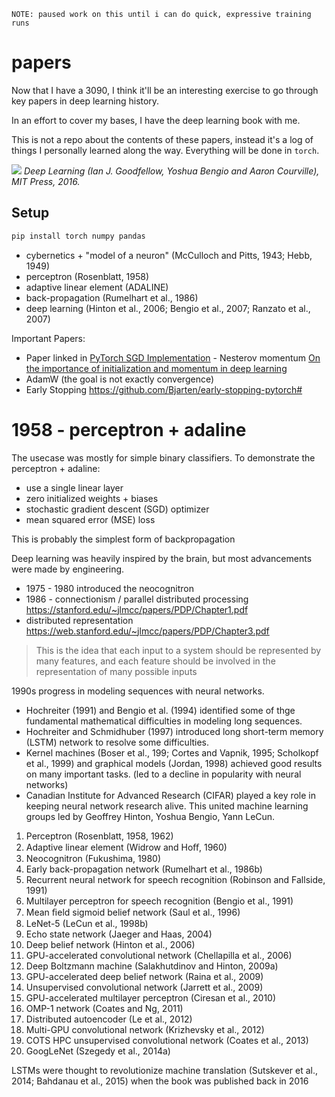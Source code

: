 ```
NOTE: paused work on this until i can do quick, expressive training runs
```

# papers
Now that I have a 3090, I think it'll be an interesting
exercise to go through key papers in deep learning
history. 

In an effort to cover my bases, I have the deep learning
book with me.

This is not a repo about the contents of these papers,
instead it's a log of things I personally learned along
the way. Everything will be done in `torch`.

![](https://github.com/hitorilabs/papers/assets/131238467/52a1e456-dd13-402a-a2ce-3c8fb35105cb)
*Deep Learning (Ian J. Goodfellow, Yoshua Bengio and Aaron Courville), MIT Press, 2016.*

## Setup

```bash
pip install torch numpy pandas
```

- cybernetics + "model of a neuron" (McCulloch and Pitts, 1943; Hebb, 1949)
- perceptron (Rosenblatt, 1958)
- adaptive linear element (ADALINE)
- back-propagation (Rumelhart et al., 1986)
- deep learning (Hinton et al., 2006; Bengio et al., 2007; Ranzato et al., 2007)

Important Papers:
- Paper linked in [PyTorch SGD Implementation](https://pytorch.org/docs/stable/generated/torch.optim.SGD.html) - Nesterov momentum [On the importance of initialization and momentum in deep learning](http://www.cs.toronto.edu/%7Ehinton/absps/momentum.pdf)
- AdamW (the goal is not exactly convergence)
- Early Stopping https://github.com/Bjarten/early-stopping-pytorch# 

# 1958 - perceptron + adaline

The usecase was mostly for simple binary classifiers. To
demonstrate the perceptron + adaline:
- use a single linear layer
- zero initialized weights + biases
- stochastic gradient descent (SGD) optimizer
- mean squared error (MSE) loss

This is probably the simplest form of backpropagation

Deep learning was heavily inspired by the brain, but most
advancements were made by engineering.

- 1975 - 1980 introduced the neocognitron
- 1986 - connectionism / parallel distributed processing https://stanford.edu/~jlmcc/papers/PDP/Chapter1.pdf
- distributed representation https://web.stanford.edu/~jlmcc/papers/PDP/Chapter3.pdf

> This is the idea that each input to a system should be represented by many features, and each feature should be involved in the representation of many possible inputs

1990s progress in modeling sequences with neural networks. 

- Hochreiter (1991) and Bengio et al. (1994) identified some of thge fundamental mathematical difficulties in modeling long sequences.
- Hochreiter and Schmidhuber (1997) introduced long short-term memory (LSTM) network to resolve some difficulties.
- Kernel machines (Boser et al., 199; Cortes and Vapnik, 1995; Scholkopf et al., 1999) and graphical models (Jordan, 1998) achieved good results on many important tasks. (led to a decline in popularity with neural networks)
- Canadian Institute for Advanced Research (CIFAR) played a key role in keeping neural network research alive. This united machine learning groups led by Geoffrey Hinton, Yoshua Bengio, Yann LeCun.

1. Perceptron (Rosenblatt, 1958, 1962)
2. Adaptive linear element (Widrow and Hoﬀ, 1960)
3. Neocognitron (Fukushima, 1980)
4. Early back-propagation network (Rumelhart et al., 1986b)
5. Recurrent neural network for speech recognition (Robinson and Fallside, 1991)
6. Multilayer perceptron for speech recognition (Bengio et al., 1991)
7. Mean ﬁeld sigmoid belief network (Saul et al., 1996)
8. LeNet-5 (LeCun et al., 1998b)
9. Echo state network (Jaeger and Haas, 2004)
10. Deep belief network (Hinton et al., 2006)
11. GPU-accelerated convolutional network (Chellapilla et al., 2006)
12. Deep Boltzmann machine (Salakhutdinov and Hinton, 2009a)
13. GPU-accelerated deep belief network (Raina et al., 2009)
14. Unsupervised convolutional network (Jarrett et al., 2009)
15. GPU-accelerated multilayer perceptron (Ciresan et al., 2010)
16. OMP-1 network (Coates and Ng, 2011)
17. Distributed autoencoder (Le et al., 2012)
18. Multi-GPU convolutional network (Krizhevsky et al., 2012)
19. COTS HPC unsupervised convolutional network (Coates et al., 2013)
20. GoogLeNet (Szegedy et al., 2014a)

LSTMs were thought to revolutionize machine translation
(Sutskever et al., 2014; Bahdanau et al., 2015) when the
book was published back in 2016
